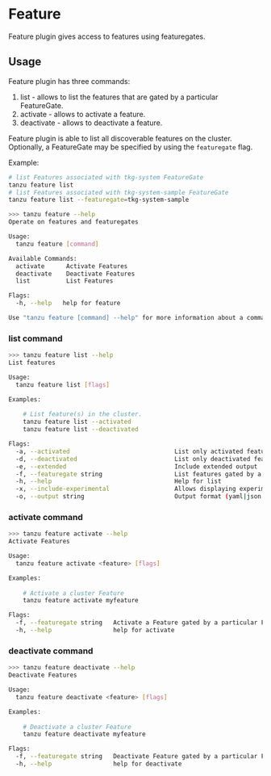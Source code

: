 # Feature

Feature plugin gives access to features using featuregates.

## Usage

Feature plugin has three commands:

1. list - allows to list the features that are gated by a particular
   FeatureGate.
2. activate - allows to activate a feature.
3. deactivate - allows to deactivate a feature.

Feature plugin is able to list all discoverable features on the cluster.
Optionally, a FeatureGate may be specified by using the `featuregate` flag.

Example:

```sh
# list Features associated with tkg-system FeatureGate
tanzu feature list
# list Features associated with tkg-system-sample FeatureGate
tanzu feature list --featuregate=tkg-system-sample
```

```sh
>>> tanzu feature --help
Operate on features and featuregates

Usage:
  tanzu feature [command]

Available Commands:
  activate      Activate Features
  deactivate    Deactivate Features
  list          List Features

Flags:
  -h, --help   help for feature

Use "tanzu feature [command] --help" for more information about a command.
```

### list command

```sh
>>> tanzu feature list --help
List features

Usage:
  tanzu feature list [flags]

Examples:
  
    # List feature(s) in the cluster.
    tanzu feature list --activated
    tanzu feature list --deactivated

Flags:
  -a, --activated                             List only activated features
  -d, --deactivated                           List only deactivated features
  -e, --extended                              Include extended output
  -f, --featuregate string                    List features gated by a particular FeatureGate
  -h, --help                                  Help for list
  -x, --include-experimental                  Allows displaying experimental features
  -o, --output string                         Output format (yaml|json|table)
```

### activate command

```sh
>>> tanzu feature activate --help
Activate Features

Usage:
  tanzu feature activate <feature> [flags]

Examples:
  
    # Activate a cluster Feature
    tanzu feature activate myfeature

Flags:
  -f, --featuregate string   Activate a Feature gated by a particular FeatureGate (default "tkg-system")
  -h, --help                 help for activate
```

### deactivate command

```sh
>>> tanzu feature deactivate --help
Deactivate Features

Usage:
  tanzu feature deactivate <feature> [flags]

Examples:
  
    # Deactivate a cluster Feature
    tanzu feature deactivate myfeature

Flags:
  -f, --featuregate string   Deactivate Feature gated by a particular FeatureGate (default "tkg-system")
  -h, --help                 help for deactivate
```
